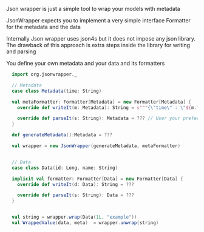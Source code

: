 Json wrapper is just a simple tool to wrap your models with metadata

JsonWrapper expects you to implement a very simple interface Formatter for the metadata and the data

Internally Json wrapper uses json4s but it does not impose any json library.
The drawback of this approach is extra steps inside the library for writing and parsing

You define your own metadata and your data and its formatters
```scala
  import org.jsonwrapper._

  // Metadata
  case class Metadata(time: String)

  val metaFormatter: Formatter[Metadata] = new Formatter[Metadata] {
    override def writeIt(m: Metadata): String = s"""{\"time\" : \"${m.time}\"}"""

    override def parseIt(s: String): Metadata = ??? // User your preferred Json library
  }

  def generateMetadata():Metadata = ???

  val wrapper = new JsonWrapper(generateMetadata, metaFormatter)


  // Data
  case class Data(id: Long, name: String)

  implicit val formatter: Formatter[Data] = new Formatter[Data] {
    override def writeIt(d: Data): String = ???

    override def parseIt(s: String): Data = ???
  }


  val string = wrapper.wrap(Data(1L, "example"))
  val WrappedValue(data, meta)  = wrapper.unwrap(string)

```
